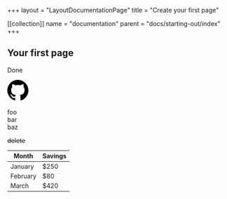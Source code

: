 +++
layout = "LayoutDocumentationPage"
title = "Create your first page"

[[collection]]
name = "documentation"
parent = "docs/starting-out/index"
+++

## Your first page

Done

![GitHub logo](resources/media/logo-github.svg)

foo\
bar\
baz

~~delete~~

| Month    | Savings |
| -------- | ------- |
| January  | $250    |
| February | $80     |
| March    | $420    |
